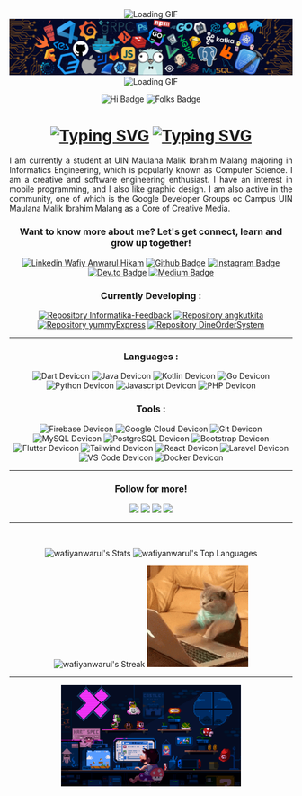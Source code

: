 <div align = 'center'>
  <img src = 'https://user-images.githubusercontent.com/74038190/212284100-561aa473-3905-4a80-b561-0d28506553ee.gif' alt = 'Loading GIF'>
  <img src = 'https://github.com/wafiyanwarul/wafiyanwarul/blob/main/assets/images/github-banner-profile-techstack.png?raw=true' >
  <img src = 'https://user-images.githubusercontent.com/74038190/212284100-561aa473-3905-4a80-b561-0d28506553ee.gif' alt = 'Loading GIF'>
  <p>
    <img src = 'https://img.shields.io/badge/HI-EFFF36?style=for-the-badge' alt = 'Hi Badge'> <img src = 'https://img.shields.io/badge/FOLKS!-FF6550?style=for-the-badge' alt = 'Folks Badge'>
    <h1>
      <a href="https://git.io/typing-svg"><img src="https://readme-typing-svg.demolab.com?font=Fira+Code&weight=900&size=35&duration=3000&pause=1000&color=18A8F7&center=true&width=435&lines=Wafiy+Anwarul+Hikam" alt="Typing SVG" /></a>
      <a href="https://git.io/typing-svg"><img src="https://readme-typing-svg.demolab.com?font=Fira+Code&weight=900&size=35&duration=3000&pause=200&color=C4F711&center=true&width=435&lines=Software+Engineer" alt="Typing SVG" /></a>
    </h1> 
  </p>
</div>


<div align = 'justify'>
  <p>I am currently a student at UIN Maulana Malik Ibrahim Malang majoring in Informatics Engineering, which is popularly known as Computer Science. I am a creative and software engineering enthusiast. I have an interest in mobile programming, and I also like graphic design. I am also active in the community, one of which is the Google Developer Groups oc Campus UIN Maulana Malik Ibrahim Malang as a Core of Creative Media.</p>
</div>

<div align = 'center'>
  <h3>Want to know more about me? Let's get connect, learn and grow up together! </h3>
  <a target="blank" href = 'https://www.linkedin.com/in/wafiy-anwarul-hikam-267bb81ba?utm_source=share&utm_campaign=share_via&utm_content=profile&utm_medium=android_app'><img src = 'https://img.shields.io/badge/%40wafiyanwarul-blue?style=flat-square&logo=Linkedin&logoColor=white' alt = 'Linkedin Wafiy Anwarul Hikam'></a>
  <a target="_blank" href = 'https://github.com/wafiyanwarul/'><img src = 'https://img.shields.io/badge/%40wafiyanwarul-blue?style=flat-square&logo=Github&logoColor=white&color=grey' alt = 'Github Badge'></a>
  <a target="_blank" href = 'https://www.instagram.com/wafiy_anw/'><img src = 'https://img.shields.io/badge/%40wafiy_anw-D32847?style=flat-square&logo=instagram&logoColor=white' alt = 'Instagram Badge'></a>
  <a target="_blank" href = 'https://dev.to/oneslabink'><img src = 'https://img.shields.io/badge/%40oneslabink-black?style=flat-square&logo=dev.to&logoColor=white' alt = 'Dev.to Badge'></a>
  <a target="_blank" href = 'https://medium.com/@wafiyanwarulhikam12'><img src = 'https://img.shields.io/badge/%40wafiyanwarulhikam12-2FB575?style=flat-square&logo=medium&logoColor=white' alt = 'Medium Badge'></a>
</div>

<div align = 'center'>
  <h3>Currently Developing : </h3> 
    <p>
      <a href = 'https://github.com/wafiyanwarul/informatika-feedback' > <img src = 'https://img.shields.io/github/stars/wafiyanwarul/informatika-feedback?style=flat-square&logo=github&label=Informatika-feedback&color=red' alt = 'Repository Informatika-Feedback' ></a>
      <a href = 'https://github.com/wafiyanwarul/angkotkita'><img src = 'https://img.shields.io/github/stars/wafiyanwarul/angkotkita?style=flat-square&logo=github&label=Angkot%20Kita&labelColor=dark%20blue&color=red' alt = 'Repository angkutkita'></a>
      <a href = 'https://github.com/wafiyanwarul/yummyExpress'><img src = 'https://img.shields.io/github/stars/wafiyanwarul/yummyExpress?style=flat-square&logo=github&label=Yummy%20Express&color=red' alt = 'Repository yummyExpress'></a>
      <a href = 'https://github.com/wafiyanwarul/DineOrderSystem'><img src = 'https://img.shields.io/github/stars/wafiyanwarul/DineOrderSystem?style=flat-square&logo=github&label=DineOrderSystem&color=red' alt = 'Repository DineOrderSystem'></a>
    </p>  
</div>

---

<div align = 'center'>
  <h3>Languages :</h3>
  <p>
    <img alt = 'Dart Devicon' src="https://cdn.jsdelivr.net/gh/devicons/devicon/icons/dart/dart-original.svg" height = 40 />  
    <img alt = 'Java Devicon' src="https://cdn.jsdelivr.net/gh/devicons/devicon/icons/java/java-original.svg" height = 40 />  
    <img alt = 'Kotlin Devicon' src="https://cdn.jsdelivr.net/gh/devicons/devicon/icons/kotlin/kotlin-original.svg" height = 40 />  
    <img alt = 'Go Devicon'src="https://cdn.jsdelivr.net/gh/devicons/devicon/icons/go/go-original-wordmark.svg" height = 40 />  
    <img alt = 'Python Devicon' src="https://cdn.jsdelivr.net/gh/devicons/devicon/icons/python/python-original.svg" height = 40 />  
    <img alt = 'Javascript Devicon' src="https://cdn.jsdelivr.net/gh/devicons/devicon/icons/javascript/javascript-original.svg" height = 40 />
    <img alt = 'PHP Devicon' src="https://cdn.jsdelivr.net/gh/devicons/devicon/icons/php/php-original.svg" height = 40 />
  </p>
</div>

<div align = 'center'>
  <h3>Tools :</h3>  
  <p>
    <img alt = 'Firebase Devicon' src="https://cdn.jsdelivr.net/gh/devicons/devicon/icons/firebase/firebase-plain.svg" height = 40/>  
    <img alt = 'Google Cloud Devicon' src="https://cdn.jsdelivr.net/gh/devicons/devicon/icons/googlecloud/googlecloud-original.svg" height = 40 />
    <img alt = 'Git Devicon' src="https://cdn.jsdelivr.net/gh/devicons/devicon/icons/git/git-original.svg" height = 40 />
    <img alt = 'MySQL Devicon' src="https://cdn.jsdelivr.net/gh/devicons/devicon/icons/mysql/mysql-original.svg" height = 40 />  
    <img alt = 'PostgreSQL Devicon' src="https://cdn.jsdelivr.net/gh/devicons/devicon@latest/icons/postgresql/postgresql-original.svg" height = 40 />
    <img alt = 'Bootstrap Devicon' src="https://cdn.jsdelivr.net/gh/devicons/devicon@latest/icons/bootstrap/bootstrap-original.svg" height = 40 />
    <img alt = 'Flutter Devicon' src="https://cdn.jsdelivr.net/gh/devicons/devicon/icons/flutter/flutter-original.svg" height = 40 />
    <img alt = 'Tailwind Devicon' src="https://cdn.jsdelivr.net/gh/devicons/devicon@latest/icons/tailwindcss/tailwindcss-original.svg" height = 40 />
    <img alt = 'React Devicon' src="https://cdn.jsdelivr.net/gh/devicons/devicon@latest/icons/react/react-original.svg" height = 40 />
    <img alt = 'Laravel Devicon' src="https://cdn.jsdelivr.net/gh/devicons/devicon@latest/icons/laravel/laravel-original.svg" height = 40 />
    <img alt = 'VS Code Devicon' src="https://cdn.jsdelivr.net/gh/devicons/devicon/icons/vscode/vscode-original.svg" height = 40 />
    <img alt = 'Docker Devicon' src="https://cdn.jsdelivr.net/gh/devicons/devicon@latest/icons/docker/docker-original.svg" height = 40 />              
  </p>
</div>

---

<div align = 'center'>
  <h3> Follow for more! </h3>
  <p>
    <img src = 'https://img.shields.io/github/followers/wafiyanwarul?style=for-the-badge&labelColor=183B4E&color=3A59D1' >
    <img src = 'https://img.shields.io/github/forks/wafiyanwarul/wafiyanwarul?style=for-the-badge'> <a href = 'https://visitorbadge.io/status?path=https%3A%2F%2Fgithub.com%2Fwafiyanwarul' ></a>
    <a href="https://visitorbadge.io/status?path=https%3A%2F%2Fgithub.com%2Fwafiyanwarul"><img src="https://api.visitorbadge.io/api/visitors?path=https%3A%2F%2Fgithub.com%2Fwafiyanwarul&label=VISITORS&labelColor=%23443627&countColor=%23d98324&labelStyle=upper" /></a>
    <img src = 'https://img.shields.io/github/sponsors/wafiyanwarul?style=for-the-badge&labelColor=533B4D&color=AF3E3E' >
  </p> 
</div>

---

</br>

<div align = 'center'>
  <p>
  <img src="https://github-readme-stats.vercel.app/api?username=wafiyanwarul&theme=buefy&show_icons=true&hide_border=true&count_private=true" alt="wafiyanwarul's Stats" height="195">       <img src="https://github-readme-stats.vercel.app/api/top-langs/?username=wafiyanwarul&theme=buefy&show_icons=true&hide_border=true&layout=compact" alt="wafiyanwarul's Top Languages" height="195">   
  </p>
</div>

<div align="center">
  <img src = 'https://github-readme-streak-stats.herokuapp.com/?user=wafiyanwarul&theme=buefy&hide_border=true' alt="wafiyanwarul's Streak" height = 180>
  <img src = 'https://raw.githubusercontent.com/wafiyanwarul/wafiyanwarul/refs/heads/main/assets/gifs/cat-fast-typing.gif' height = 180 >
</div>

---

<div align = 'center'>
  <img src = 'https://github.com/wafiyanwarul/wafiyanwarul/blob/main/assets/gifs/mario-coding-at-night.gif?raw=true' height = 180 >
</div>
